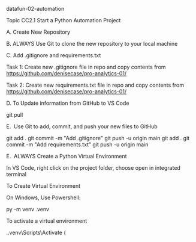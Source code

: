 datafun-02-automation

Topic CC2.1 Start a Python Automation Project

A. Create New Repository


B. ALWAYS Use Git to clone the new repository to your local machine



C. Add .gitignore and requirements.txt



Task 1: Create new .gitignore file in repo and copy contents from https://github.com/denisecase/pro-analytics-01/

Task 2: Create new requirements.txt file in repo and copy contents from https://github.com/denisecase/pro-analytics-01/

D. To Update information from GitHub to VS Code

git pull

E.  Use Git to add, commit, and push your new files to GitHub


git add .
git commit -m "Add .gitignore"
git push -u origin main
git add .
git commit -m "Add requirements.txt"
git push -u origin main

E.  ALWAYS Create a Python Virtual Environment 

In VS Code, right click on the project folder, choose open in integrated terminal

To Create Virtual Environment

On Windows, Use Powershell:

py -m venv .venv

To activate a virtual environment

.\.venv\Scripts\Activate (


